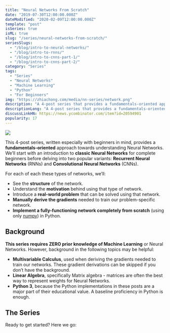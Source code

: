 ```yaml
---
title: "Neural Networks From Scratch"
date: "2019-07-30T12:00:00.000Z"
dateModified: "2020-02-09T12:00:00.000Z"
template: "post"
isSeries: true
isML: true
slug: "/series/neural-networks-from-scratch/"
seriesSlugs:
  - "/blog/intro-to-neural-networks/"
  - "/blog/intro-to-rnns/"
  - "/blog/intro-to-cnns-part-1/"
  - "/blog/intro-to-cnns-part-2/"
category: "Series"
tags:
  - "Series"
  - "Neural Networks"
  - "Machine Learning"
  - "Python"
  - "For Beginners"
img: "https://zhiachong.com/media/nn-series/network.png"
description: "A 4-post series that provides a fundamentals-oriented approach towards understanding Neural Networks."
descriptionLong: "A 4-post series that provides a fundamentals-oriented approach towards understanding Neural Networks. Covers classic Neural Networks, Recurrent Neural Networks (RNNs), and Convolutional Neural Networks (CNNs)."
discussLinkHN: https://news.ycombinator.com/item?id=20594901
popularity: 17
---
```


![](/media/nn-series/network.svg)

This 4-post series, written especially with beginners in mind, provides a **fundamentals-oriented** approach towards understanding Neural Networks. We’ll start with an introduction to **classic Neural Networks** for complete beginners before delving into two popular variants: **Recurrent Neural Networks** (RNNs) and **Convolutional Neural Networks** (CNNs).

For each of each these types of networks, we’ll:

- See the **structure** of the network.
- Understand the **motivation** behind using that type of network.
- Introduce a **real-world problem** that can be solved using that network.
- **Manually derive the gradients** needed to train our problem-specific network.
- **Implement a fully-functioning network completely from scratch** (using only [numpy](https://numpy.org/)) in Python.

## Background

**This series requires ZERO prior knowledge of Machine Learning** or Neural Networks. However, background in the following topics may be helpful:

- **Multivariable Calculus**, used when deriving the gradients needed to train our networks. These gradient derivations can be skipped if you don’t have the background.
- **Linear Algebra**, specifically Matrix algebra - matrices are often the best way to represent weights for Neural Networks.
- **Python 3**, because the Python implementations in these posts are a major part of their educational value. A baseline proficiency in Python is enough.

## The Series

Ready to get started? Here we go:
